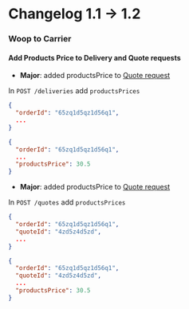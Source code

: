 # Changelog 1.1 -> 1.2

### Woop to Carrier

#### Add Products Price to Delivery and Quote requests

- **Major**: added productsPrice to  [Quote request](https://woop.stoplight.io/docs/carrier/11ee9587364b9-quote-request)

In `POST /deliveries` add  `productsPrices`

<!--
type: tab
title: 1.1.0
-->

```json
{
  "orderId": "65zq1d5qz1d56q1",
  ...
}
```

<!--
type: tab
title: 1.2.2
-->

```json
{
  "orderId": "65zq1d5qz1d56q1",
  ...
  "productsPrice": 30.5
}
```

<!-- type: tab-end -->


- **Major**: added productsPrice to  [Quote request](https://woop.stoplight.io/docs/carrier/11ee9587364b9-quote-request)

In `POST /quotes` add  `productsPrices`

<!--
type: tab
title: 1.1.0
-->

```json
{
  "orderId": "65zq1d5qz1d56q1",
  "quoteId": "4zd5z4d5zd",
  ...
}
```

<!--
type: tab
title: 1.2.2
-->

```json
{
  "orderId": "65zq1d5qz1d56q1",
  "quoteId": "4zd5z4d5zd",
  ...
  "productsPrice": 30.5
}
```

<!-- type: tab-end -->

